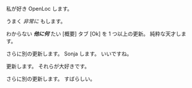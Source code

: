 私が好き OpenLoc します。

うまく *非常に* もします。

わからない ***他に何*** たい [概要] タブ
[Ok] を 1 つ以上の更新。 純粋な天才します。

さらに別の更新します。  Sonja します。  いいですね。

更新します。 それらが大好きです。

さらに別の更新します。 すばらしい。


<!--HONumber=Oct16_HO1-->


